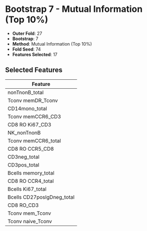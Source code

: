 # Bootstrap 7 - Mutual Information (Top 10%)

- **Outer Fold**: 27
- **Bootstrap**: 7
- **Method**: Mutual Information (Top 10%)
- **Fold Seed**: 74
- **Features Selected**: 17

## Selected Features

| Feature |
|---------|
| nonTnonB_total |
| Tconv memDR_Tconv |
| CD14mono_total |
| Tconv memCCR6_CD3 |
| CD8  RO Ki67_CD3 |
| NK_nonTnonB |
| Tconv memCCR6_total |
| CD8 RO CCR5_CD8 |
| CD3neg_total |
| CD3pos_total |
| Bcells memory_total |
| CD8 RO CCR4_total |
| Bcells Ki67_total |
| Bcells CD27posIgDneg_total |
| CD8 RO_CD3 |
| Tconv mem_Tconv |
| Tconv naive_Tconv |
